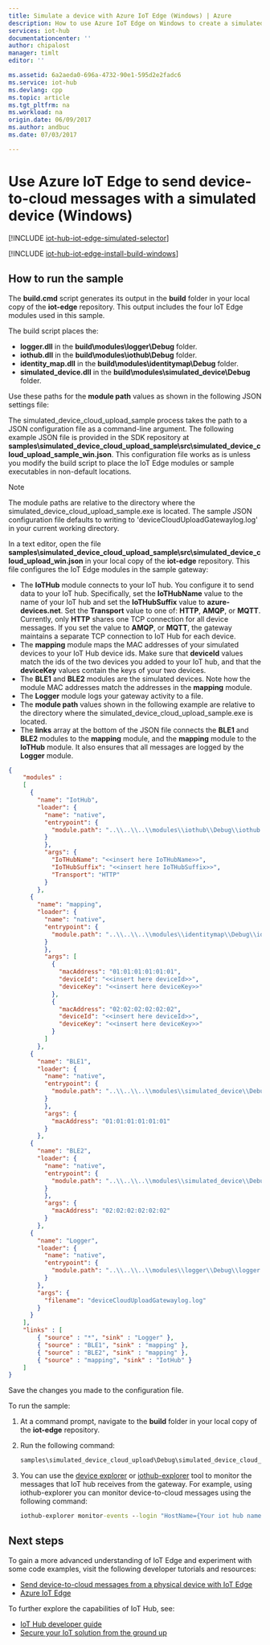 ```yaml
---
title: Simulate a device with Azure IoT Edge (Windows) | Azure
description: How to use Azure IoT Edge on Windows to create a simulated device that sends telemetry through an Azure IoT Edge gateway to an IoT hub.
services: iot-hub
documentationcenter: ''
author: chipalost
manager: timlt
editor: ''

ms.assetid: 6a2aeda0-696a-4732-90e1-595d2e2fadc6
ms.service: iot-hub
ms.devlang: cpp
ms.topic: article
ms.tgt_pltfrm: na
ms.workload: na
origin.date: 06/09/2017
ms.author: andbuc
ms.date: 07/03/2017

---
```


# Use Azure IoT Edge to send device-to-cloud messages with a simulated device (Windows)

[!INCLUDE [iot-hub-iot-edge-simulated-selector](../../includes/iot-hub-iot-edge-simulated-selector.md)]

[!INCLUDE [iot-hub-iot-edge-install-build-windows](../../includes/iot-hub-iot-edge-install-build-windows.md)]

## How to run the sample

The **build.cmd** script generates its output in the **build** folder in your local copy of the **iot-edge** repository. This output includes the four IoT Edge modules used in this sample.

The build script places the:

* **logger.dll** in the **build\\modules\\logger\\Debug** folder.
* **iothub.dll** in the **build\\modules\\iothub\\Debug** folder.
* **identity\_map.dll** in the **build\\modules\\identitymap\\Debug** folder.
* **simulated\_device.dll** in the **build\\modules\\simulated\_device\\Debug** folder.

Use these paths for the **module path** values as shown in the following JSON settings file:

The simulated\_device\_cloud\_upload\_sample process takes the path to a JSON configuration file as a command-line argument. The following example JSON file is provided in the SDK repository at **samples\\simulated\_device\_cloud\_upload\_sample\\src\\simulated\_device\_cloud\_upload\_sample\_win.json**. This configuration file works as is unless you modify the build script to place the IoT Edge modules or sample executables in non-default locations.

> [!NOTE]
> The module paths are relative to the directory where the simulated\_device\_cloud\_upload\_sample.exe is located. The sample JSON configuration file defaults to writing to 'deviceCloudUploadGatewaylog.log' in your current working directory.

In a text editor, open the file **samples\\simulated\_device\_cloud\_upload\_sample\\src\\simulated\_device\_cloud\_upload\_win.json** in your local copy of the **iot-edge** repository. This file configures the IoT Edge modules in the sample gateway:

* The **IoTHub** module connects to your IoT hub. You configure it to send data to your IoT hub. Specifically, set the **IoTHubName** value to the name of your IoT hub and set the **IoTHubSuffix** value to **azure-devices.net**. Set the **Transport** value to one of: **HTTP**, **AMQP**, or **MQTT**. Currently, only **HTTP** shares one TCP connection for all device messages. If you set the value to **AMQP**, or **MQTT**, the gateway maintains a separate TCP connection to IoT Hub for each device.
* The **mapping** module maps the MAC addresses of your simulated devices to your IoT Hub device ids. Make sure that **deviceId** values match the ids of the two devices you added to your IoT hub, and that the **deviceKey** values contain the keys of your two devices.
* The **BLE1** and **BLE2** modules are the simulated devices. Note how the module MAC addresses match the addresses in the **mapping** module.
* The **Logger** module logs your gateway activity to a file.
* The **module path** values shown in the following example are relative to the directory where the simulated\_device\_cloud\_upload\_sample.exe is located.
* The **links** array at the bottom of the JSON file connects the **BLE1** and **BLE2** modules to the **mapping** module, and the **mapping** module to the **IoTHub** module. It also ensures that all messages are logged by the **Logger** module.

```json
{
    "modules" :
    [
      {
        "name": "IotHub",
        "loader": {
          "name": "native",
          "entrypoint": {
            "module.path": "..\\..\\..\\modules\\iothub\\Debug\\iothub.dll"
          }
          },
          "args": {
            "IoTHubName": "<<insert here IoTHubName>>",
            "IoTHubSuffix": "<<insert here IoTHubSuffix>>",
            "Transport": "HTTP"
          }
        },
      {
        "name": "mapping",
        "loader": {
          "name": "native",
          "entrypoint": {
            "module.path": "..\\..\\..\\modules\\identitymap\\Debug\\identity_map.dll"
          }
          },
          "args": [
            {
              "macAddress": "01:01:01:01:01:01",
              "deviceId": "<<insert here deviceId>>",
              "deviceKey": "<<insert here deviceKey>>"
            },
            {
              "macAddress": "02:02:02:02:02:02",
              "deviceId": "<<insert here deviceId>>",
              "deviceKey": "<<insert here deviceKey>>"
            }
          ]
        },
      {
        "name": "BLE1",
        "loader": {
          "name": "native",
          "entrypoint": {
            "module.path": "..\\..\\..\\modules\\simulated_device\\Debug\\simulated_device.dll"
          }
          },
          "args": {
            "macAddress": "01:01:01:01:01:01"
          }
        },
      {
        "name": "BLE2",
        "loader": {
          "name": "native",
          "entrypoint": {
            "module.path": "..\\..\\..\\modules\\simulated_device\\Debug\\simulated_device.dll"
          }
          },
          "args": {
            "macAddress": "02:02:02:02:02:02"
          }
        },
      {
        "name": "Logger",
        "loader": {
          "name": "native",
          "entrypoint": {
            "module.path": "..\\..\\..\\modules\\logger\\Debug\\logger.dll"
          }
        },
        "args": {
          "filename": "deviceCloudUploadGatewaylog.log"
        }
      }
    ],
    "links" : [
        { "source" : "*", "sink" : "Logger" },
        { "source" : "BLE1", "sink" : "mapping" },
        { "source" : "BLE2", "sink" : "mapping" },
        { "source" : "mapping", "sink" : "IotHub" }
    ]
}
```

Save the changes you made to the configuration file.

To run the sample:

1. At a command prompt, navigate to the **build** folder in your local copy of the **iot-edge** repository.
2. Run the following command:
   
    ```cmd
    samples\simulated_device_cloud_upload\Debug\simulated_device_cloud_upload_sample.exe ..\samples\simulated_device_cloud_upload\src\simulated_device_cloud_upload_win.json
    ```
3. You can use the [device explorer][lnk-device-explorer] or [iothub-explorer][lnk-iothub-explorer] tool to monitor the messages that IoT hub receives from the gateway. For example, using iothub-explorer you can monitor device-to-cloud messages using the following command:

    ```cmd
    iothub-explorer monitor-events --login "HostName={Your iot hub name}.azure-devices.cn;SharedAccessKeyName=iothubowner;SharedAccessKey={Your IoT Hub key}"
    ```

## Next steps

To gain a more advanced understanding of IoT Edge and experiment with some code examples, visit the following developer tutorials and resources:

* [Send device-to-cloud messages from a physical device with IoT Edge][lnk-physical-device]
* [Azure IoT Edge][lnk-iot-edge]

To further explore the capabilities of IoT Hub, see:

* [IoT Hub developer guide][lnk-devguide]
* [Secure your IoT solution from the ground up][lnk-securing]

<!-- Links -->
[lnk-iot-edge]: https://github.com/Azure/iot-edge/
[lnk-physical-device]: ./iot-hub-iot-edge-physical-device.md
[lnk-devguide]: ./iot-hub-devguide.md
[lnk-securing]: ./iot-hub-security-ground-up.md
[lnk-device-explorer]: https://github.com/Azure/azure-iot-sdk-csharp/tree/master/tools/DeviceExplorer
[lnk-iothub-explorer]: https://github.com/Azure/iothub-explorer/blob/master/readme.md